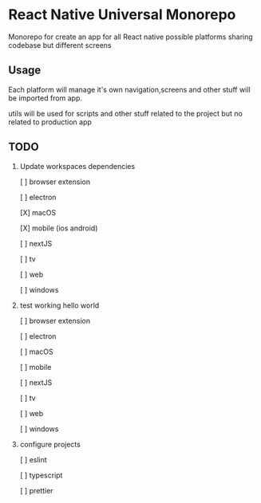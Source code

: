 # React Native Universal Monorepo

Monorepo for create an app for all React native possible platforms sharing codebase but different screens

## Usage

Each platform will manage it's own navigation,screens and other stuff will be imported from app.

utils will be used for scripts and other stuff related to the project but no related to production app

## TODO

1. Update workspaces dependencies

   [ ] browser extension

   [ ] electron

   [X] macOS

   [X] mobile (ios android)

   [ ] nextJS

   [ ] tv

   [ ] web

   [ ] windows

2. test working hello world

   [ ] browser extension

   [ ] electron

   [ ] macOS

   [ ] mobile

   [ ] nextJS

   [ ] tv

   [ ] web

   [ ] windows

3. configure projects

   [ ] eslint

   [ ] typescript

   [ ] prettier
